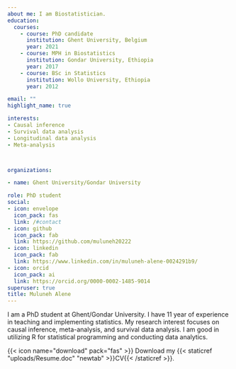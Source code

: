 ```yaml
---
about me: I am Biostatistician.
education:
  courses:
    - course: PhD candidate 
      institution: Ghent University, Belgium
      year: 2021
    - course: MPH in Biostatistics
      institution: Gondar University, Ethiopia
      year: 2017
    - course: BSc in Statistics
      institution: Wollo University, Ethiopia
      year: 2012

email: ""
highlight_name: true

interests:
- Causal inference
- Survival data analysis
- Longitudinal data analysis
- Meta-analysis



organizations:

- name: Ghent University/Gondar University

role: PhD student
social:
- icon: envelope
  icon_pack: fas
  link: /#contact
- icon: github
  icon_pack: fab
  link: https://github.com/muluneh20222
- icon: linkedin
  icon_pack: fab
  link: https://www.linkedin.com/in/muluneh-alene-0024291b9/
- icon: orcid
  icon_pack: ai
  link: https://orcid.org/0000-0002-1485-9014 
superuser: true
title: Muluneh Alene
---
```


I am a PhD student at Ghent/Gondar University. I have 11 year of experience in teaching and implementing statistics. My research interest focuses on causal inference, meta-analysis, and survival data analysis. I am good in utilizing R for statistical programming and conducting data analytics.  

{{< icon name="download" pack="fas" >}} Download my {{< staticref "uploads/Resume.doc" "newtab" >}}CV{{< /staticref >}}.
